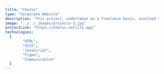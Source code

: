 ```yaml
---
title: "Charus"
type: "Corporate Website"
description: "This project, undertaken on a freelance basis, involved the creation of a corporate website using HTML, SCSS, and JavaScript. I collaborated closely with a designer to enhance both the visual appeal and functionality of the site. Beyond the technical aspects, effective communication played a crucial role as I pointed out design nuances to the client. Additionally, I undertook the task of persuading the client regarding the necessity of specific changes aimed at optimizing the overall User Experience (Text, images, spacing were too big, as well as container width)."
image: "../../_images/projects-3.jpg"
projectLink: "https://charus.netlify.app"
technologies:
  [
		"HTML",
		"SCSS",
		"JavaScript",
		"Figma",
		"Communication"
  ]
---
```

